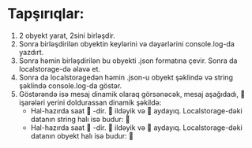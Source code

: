 # Tapşırıqlar:

1. 2 obyekt yarat, 2sini birləşdir.
2. Sonra birləşdirilən obyektin keylərini və dəyərlərini console.log-da yazdırt.
3. Sonra həmin birləşdirilən bu obyekti .json formatına çevir. Sonra da localstorage-də əlavə et.
4. Sonra da localstoragedən həmin .json-u obyekt şəklində və string şəklində console.log-da göstər.
5. Göstərəndə isə mesaj dinamik olaraq görsənəcək, mesaj aşağıdadı, 🤔 işarələri yerini doldurassan dinamik şəkildə:
   - Hal-hazırda saat 🤔 -dir. 🤔 ildəyik və 🤔 aydayıq. Localstorage-dəki datanın string halı isə budur: 🤔
   - Hal-hazırda saat 🤔 -dir. 🤔 ildəyik və 🤔 aydayıq. Localstorage-dəki datanın obyekt halı isə budur: 🤔
